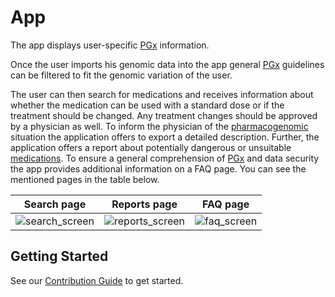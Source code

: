 # App

The app displays user-specific [PGx](../docs/GLOSSARY.md) information.

Once the user imports his genomic data into the app general
[PGx](../docs/GLOSSARY.md) guidelines can be filtered to fit the genomic
variation of the user.

The user can then search for medications and receives information about whether
the medication can be used with a standard dose or if the treatment should be
changed. Any treatment changes should be approved by a physician as well. To
inform the physician of the [pharmacogenomic](../docs/GLOSSARY.md) situation the
application offers to export a detailed description.  Further, the application
offers a report about potentially dangerous or unsuitable
[medications](../docs/GLOSSARY.md).  To ensure a general comprehension of
[PGx](../docs/GLOSSARY.md) and data security the app provides additional
information on a FAQ page.  You can see the mentioned pages in the table below.

Search page | Reports page | FAQ page
:-: | :-: | :-:
![search_screen](https://user-images.githubusercontent.com/61618825/181021369-4cb3a85d-7900-4b57-a147-a7671f5070d6.png) | ![reports_screen](https://user-images.githubusercontent.com/61618825/181021516-b8c1ff7d-c348-40bf-a6d7-9180e3f65249.png) | ![faq_screen](https://user-images.githubusercontent.com/61618825/181021592-ad038ed3-c054-4420-aa83-c0d2e3613229.png)

## Getting Started

See our [Contribution Guide](CONTRIBUTING.md) to get started.
